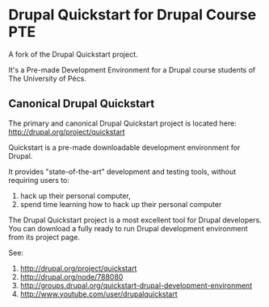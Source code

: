 Drupal Quickstart for Drupal Course PTE
=======================================

A fork of the Drupal Quickstart project.

It's a Pre-made Development Environment for a Drupal course
students of The University of Pécs.

Canonical Drupal Quickstart
---------------------------

The primary and canonical Drupal Quickstart project is located
here: http://drupal.org/project/quickstart

Quickstart is a pre-made downloadable development environment for
Drupal.

It provides "state-of-the-art" development and testing tools,
without requiring users to:

1. hack up their personal computer,
2. spend time learning how to hack up their personal computer

The Drupal Quickstart project is a most excellent tool for Drupal
developers.  You can download a fully ready to run Drupal
development environment from its project page.

See:

1. http://drupal.org/project/quickstart
2. http://drupal.org/node/788080
3. http://groups.drupal.org/quickstart-drupal-development-environment
4. http://www.youtube.com/user/drupalquickstart
